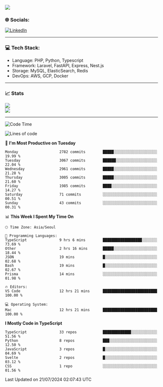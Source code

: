 <!--[![](https://visitcount.itsvg.in/api?id=jin-wk&icon=7&color=12)](https://visitcount.itsvg.in)-->
<!--[![Hits](https://hits.seeyoufarm.com/api/count/incr/badge.svg?url=https%3A%2F%2Fgithub.com%2Fjin-wk&count_bg=%235F625C&title_bg=%23555555&icon=github.svg&icon_color=%23E7E7E7&title=Hits&edge_flat=false)](https://hits.seeyoufarm.com)-->
![](https://komarev.com/ghpvc/?username=jin-wk&color=lightgrey&style=for-the-badge)

### 🌐 Socials:
[![LinkedIn](https://img.shields.io/badge/LinkedIn-%230077B5.svg?logo=linkedin&logoColor=white)](https://linkedin.com/in/jinwook-lee-242625241) 

---

### 💻 Tech Stack:
  - Language: PHP, Python, Typescript
  - Framework: Laravel, FastAPI, Express, Nest.js
  - Storage: MySQL, ElasticSearch, Redis
  - DevOps: AWS, GCP, Docker

---

### 📈 Stats
![](https://github-readme-stats.vercel.app/api?username=jin-wk&theme=dark&hide_border=true&include_all_commits=true&count_private=true)<br/>
![](https://github-readme-streak-stats.herokuapp.com/?user=jin-wk&theme=dark&hide_border=true)<br/>

---

<!--START_SECTION:waka-->
![Code Time](http://img.shields.io/badge/Code%20Time-1%2C580%20hrs%202%20mins-blue)

![Lines of code](https://img.shields.io/badge/From%20Hello%20World%20I%27ve%20Written-3.8%20million%20lines%20of%20code-blue)

📅 **I'm Most Productive on Tuesday** 

```text
Monday                   2782 commits        █████░░░░░░░░░░░░░░░░░░░░   19.99 % 
Tuesday                  3067 commits        ██████░░░░░░░░░░░░░░░░░░░   22.04 % 
Wednesday                2961 commits        █████░░░░░░░░░░░░░░░░░░░░   21.28 % 
Thursday                 3005 commits        █████░░░░░░░░░░░░░░░░░░░░   21.60 % 
Friday                   1985 commits        ████░░░░░░░░░░░░░░░░░░░░░   14.27 % 
Saturday                 71 commits          ░░░░░░░░░░░░░░░░░░░░░░░░░   00.51 % 
Sunday                   43 commits          ░░░░░░░░░░░░░░░░░░░░░░░░░   00.31 % 
```


📊 **This Week I Spent My Time On** 

```text
🕑︎ Time Zone: Asia/Seoul

💬 Programming Languages: 
TypeScript               9 hrs 6 mins        ██████████████████░░░░░░░   73.69 % 
Other                    2 hrs 16 mins       █████░░░░░░░░░░░░░░░░░░░░   18.44 % 
JSON                     19 mins             █░░░░░░░░░░░░░░░░░░░░░░░░   02.68 % 
Bash                     19 mins             █░░░░░░░░░░░░░░░░░░░░░░░░   02.67 % 
Prisma                   14 mins             ░░░░░░░░░░░░░░░░░░░░░░░░░   01.98 % 

🔥 Editors: 
VS Code                  12 hrs 21 mins      █████████████████████████   100.00 % 

💻 Operating System: 
Mac                      12 hrs 21 mins      █████████████████████████   100.00 % 
```

**I Mostly Code in TypeScript** 

```text
TypeScript               33 repos            █████████████░░░░░░░░░░░░   51.56 % 
Python                   8 repos             ███░░░░░░░░░░░░░░░░░░░░░░   12.50 % 
JavaScript               3 repos             █░░░░░░░░░░░░░░░░░░░░░░░░   04.69 % 
Svelte                   2 repos             █░░░░░░░░░░░░░░░░░░░░░░░░   03.12 % 
CSS                      1 repo              ░░░░░░░░░░░░░░░░░░░░░░░░░   01.56 % 
```




 Last Updated on 21/07/2024 02:07:43 UTC
<!--END_SECTION:waka-->
